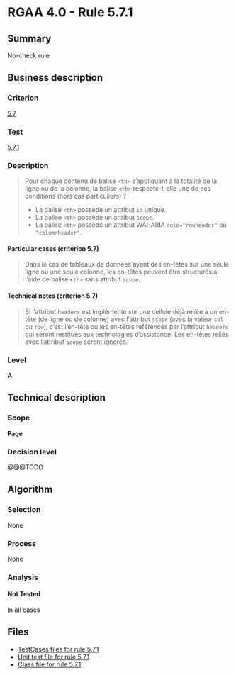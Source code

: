 # RGAA 4.0 - Rule 5.7.1

## Summary

No-check rule

## Business description

### Criterion

[5.7](https://www.numerique.gouv.fr/publications/rgaa-accessibilite/methode/criteres/#crit-5-7)

### Test

[5.7.1](https://www.numerique.gouv.fr/publications/rgaa-accessibilite/methode/criteres/#test-5-7-1)

### Description

> Pour chaque contenu de balise `<th>` s’appliquant à la totalité de la ligne ou de la colonne, la balise `<th>` respecte-t-elle une de ces conditions (hors cas particuliers) ?
> 
> * La balise `<th>` possède un attribut `id` unique.
> * La balise `<th>` possède un attribut `scope`.
> * La balise `<th>` possède un attribut WAI-ARIA `role="rowheader"` ou `"columnheader"`.

#### Particular cases (criterion 5.7)

> Dans le cas de tableaux de données ayant des en-têtes sur une seule ligne ou une seule colonne, les en-têtes peuvent être structurés à l’aide de balise `<th>` sans attribut `scope`.

#### Technical notes (criterion 5.7)

> Si l’attribut `headers` est implémenté sur une cellule déjà reliée à un en-tête (de ligne ou de colonne) avec l’attribut `scope` (avec la valeur `col` ou `row`), c’est l’en-tête ou les en-têtes référencés par l’attribut `headers` qui seront restitués aux technologies d’assistance. Les en-têtes reliés avec l’attribut `scope` seront ignorés.

### Level

**A**


## Technical description

### Scope

**Page**

### Decision level

@@@TODO


## Algorithm

### Selection

None

### Process

None

### Analysis

#### Not Tested

In all cases


## Files

- [TestCases files for rule 5.7.1](https://gitlab.com/asqatasun/Asqatasun/-/tree/v5/rules/rules-rgaa4.0/src/test/resources/testcases/rgaa40/Rgaa40Rule050701/)
- [Unit test file for rule 5.7.1](https://gitlab.com/asqatasun/Asqatasun/-/blob/v5/rules/rules-rgaa4.0/src/test/java/org/asqatasun/rules/rgaa40/Rgaa40Rule050701Test.java)
- [Class file for rule 5.7.1](https://gitlab.com/asqatasun/Asqatasun/-/blob/v5/rules/rules-rgaa4.0/src/main/java/org/asqatasun/rules/rgaa40/Rgaa40Rule050701.java)


